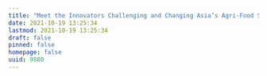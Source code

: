 ```yaml
---
title: "Meet the Innovators Challenging and Changing Asia’s Agri-Food System"
date: 2021-10-19 13:25:34
lastmod: 2021-10-19 13:25:34
draft: false
pinned: false
homepage: false
uuid: 9880
---
```

